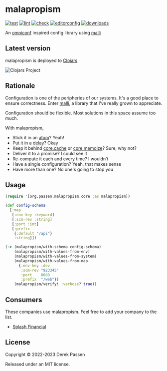 # malapropism

[![test](https://github.com/dpassen/malapropism/actions/workflows/test.yaml/badge.svg)](https://github.com/dpassen/malapropism/actions/workflows/test.yaml)
[![lint](https://github.com/dpassen/malapropism/actions/workflows/lint.yaml/badge.svg)](https://github.com/dpassen/malapropism/actions/workflows/lint.yaml)
[![check](https://github.com/dpassen/malapropism/actions/workflows/check.yaml/badge.svg)](https://github.com/dpassen/malapropism/actions/workflows/check.yaml)
[![editorconfig](https://github.com/dpassen/malapropism/actions/workflows/editorconfig.yaml/badge.svg)](https://github.com/dpassen/malapropism/actions/workflows/editorconfig.yaml)
[![downloads](https://img.shields.io/clojars/dt/org.passen/malapropism.svg?color=opal)](https://clojars.org/org.passen/malapropism)

An [omniconf](https://github.com/grammarly/omniconf) inspired config library
using [malli](https://github.com/metosin/malli)

## Latest version

malapropism is deployed to [Clojars](https://clojars.org)

![Clojars Project](https://img.shields.io/clojars/v/org.passen/malapropism.svg)

## Rationale

Configuration is one of the peripheries of our systems.
It's a good place to ensure correctness.
Enter [malli](https://github.com/metosin/malli), a library that I've really
grown to appreciate.

Configuration should be flexible. Most solutions in this space assume too much.

With malapropism,

- Stick it in an [atom](https://clojuredocs.org/clojure.core/atom)? Yeah!
- Put it in a [delay](https://clojuredocs.org/clojure.core/delay)? Okay
- Keep it behind [core.cache](https://github.com/clojure/core.cache) or
  [core.memoize](https://github.com/clojure/core.memoize)? Sure, why not?
- Deliver it to a promise? I could see it
- Re-compute it each and every time? I wouldn’t
- Have a single configuration? Yeah, that makes sense
- Have more than one? No one's going to stop you

## Usage

```clojure
(require '[org.passen.malapropism.core :as malapropism])

(def config-schema
  [:map
   [:env-key :keyword]
   [:scm-rev :string]
   [:port :int]
   [:prefix
    {:default "/api"}
    :string]])

(-> (malapropism/with-schema config-schema)
    (malapropism/with-values-from-env)
    (malapropism/with-values-from-system)
    (malapropism/with-values-from-map
      {:env-key :dev
       :scm-rev "923345"
       :port    8080
       :prefix  "/web"})
    (malapropism/verify! :verbose? true))
```

## Consumers

These companies use malapropism. Feel free to add your company to the list.

- [Splash Financial](https://www.splashfinancial.com/)

## License

Copyright © 2022-2023 Derek Passen

Released under an MIT license.
